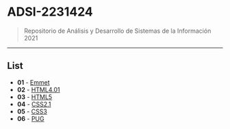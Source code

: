 # ADSI-2231424
> Repositorio de Análisis y Desarrollo de Sistemas de la Información 2021
---
## List

- **01** - [Emmet](01-emmet/)
- **02** - [HTML4.01](02-html4.01/)
- **03** - [HTML5](03-html5/)
- **04** - [CSS2.1](04-css2.1/)
- **05** - [CSS3](05-css3/)
- **06** - [PUG](06-pug/)